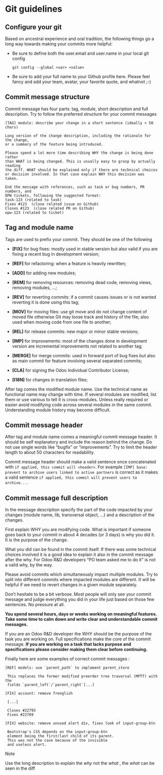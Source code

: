 # Git guidelines

## Configure your git

Based on ancestral experience and oral tradition, the following things go a
long way towards making your commits more helpful:

  * Be sure to define both the user.email and user.name in your local git config
    
        git config --global <var> <value>
    

  * Be sure to add your full name to your Github profile here. Please feel fancy and add your team, avatar, your favorite quote, and whatnot ;-)

## Commit message structure

Commit message has four parts: tag, module, short description and full
description. Try to follow the preferred structure for your commit messages

    
    
    [TAG] module: describe your change in a short sentence (ideally < 50 chars)
    
    Long version of the change description, including the rationale for the change,
    or a summary of the feature being introduced.
    
    Please spend a lot more time describing WHY the change is being done rather
    than WHAT is being changed. This is usually easy to grasp by actually reading
    the diff. WHAT should be explained only if there are technical choices
    or decision involved. In that case explain WHY this decision was taken.
    
    End the message with references, such as task or bug numbers, PR numbers, and
    OPW tickets, following the suggested format:
    task-123 (related to task)
    Fixes #123  (close related issue on Github)
    Closes #123  (close related PR on Github)
    opw-123 (related to ticket)
    

## Tag and module name

Tags are used to prefix your commit. They should be one of the following

  * **[FIX]** for bug fixes: mostly used in stable version but also valid if you are fixing a recent bug in development version;

  * **[REF]** for refactoring: when a feature is heavily rewritten;

  * **[ADD]** for adding new modules;

  * **[REM]** for removing resources: removing dead code, removing views, removing modules, …;

  * **[REV]** for reverting commits: if a commit causes issues or is not wanted reverting it is done using this tag;

  * **[MOV]** for moving files: use git move and do not change content of moved file otherwise Git may loose track and history of the file; also used when moving code from one file to another;

  * **[REL]** for release commits: new major or minor stable versions;

  * **[IMP]** for improvements: most of the changes done in development version are incremental improvements not related to another tag;

  * **[MERGE]** for merge commits: used in forward port of bug fixes but also as main commit for feature involving several separated commits;

  * **[CLA]** for signing the Odoo Individual Contributor License;

  * **[I18N]** for changes in translation files;

After tag comes the modified module name. Use the technical name as functional
name may change with time. If several modules are modified, list them or use
various to tell it is cross-modules. Unless really required or easier avoid
modifying code across several modules in the same commit. Understanding module
history may become difficult.

## Commit message header

After tag and module name comes a meaningful commit message header. It should
be self explanatory and include the reason behind the change. Do not use
single words like “bugfix” or “improvements”. Try to limit the header length
to about 50 characters for readability.

Commit message header should make a valid sentence once concatenated with `if
applied, this commit will <header>`. For example `[IMP] base: prevent to
archive users linked to active partners` is correct as it makes a valid
sentence `if applied, this commit will prevent users to archive...`.

## Commit message full description

In the message description specify the part of the code impacted by your
changes (module name, lib, transversal object, …) and a description of the
changes.

First explain WHY you are modifying code. What is important if someone goes
back to your commit in about 4 decades (or 3 days) is why you did it. It is
the purpose of the change.

What you did can be found in the commit itself. If there was some technical
choices involved it is a good idea to explain it also in the commit message
after the why. For Odoo R&D developers “PO team asked me to do it” is not a
valid why, by the way.

Please avoid commits which simultaneously impact multiple modules. Try to
split into different commits where impacted modules are different. It will be
helpful if we need to revert changes in a given module separately.

Don’t hesitate to be a bit verbose. Most people will only see your commit
message and judge everything you did in your life just based on those few
sentences. No pressure at all.

**You spend several hours, days or weeks working on meaningful features. Take
some time to calm down and write clear and understandable commit messages.**

If you are an Odoo R&D developer the WHY should be the purpose of the task you
are working on. Full specifications make the core of the commit message. **If
you are working on a task that lacks purpose and specifications please
consider making them clear before continuing.**

Finally here are some examples of correct commit messages :

    
    
    [REF] models: use `parent_path` to implement parent_store
    
     This replaces the former modified preorder tree traversal (MPTT) with the
     fields `parent_left`/`parent_right`[...]
    
    [FIX] account: remove frenglish
    
     [...]
    
     Closes #22793
     Fixes #22769
    
    [FIX] website: remove unused alert div, fixes look of input-group-btn
    
     Bootstrap's CSS depends on the input-group-btn
     element being the first/last child of its parent.
     This was not the case because of the invisible
     and useless alert.
    

Note

Use the long description to explain the _why_ not the _what_ , the _what_ can
be seen in the diff

